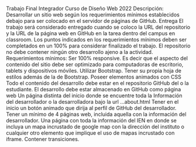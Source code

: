 Trabajo Final Integrador
Curso de Diseño Web 2022
Descripción: 
Desarrollar un sitio web según los requerimientos mínimos establecidos debajo para ser colocado en el servidor de páginas de GitHub. 
Entrega
El trabajo será considerado entregado cuando se coloco la URL del repositorio y la URL de la página web en GitHub en la tarea dentro del campus en classroom. 
Los puntos indicados en los requerimientos mínimos deben ser completados en un 100% para considerar finalizado el trabajo.
El repositorio no debe contener ningún otro desarrollo ajeno a la actividad. 
Requerimientos mínimos: 
Ser 100% responsive. Es decir que el aspecto del contenido del sitio debe ser optimizado para computadoras de escritorio, tablets y dispositivos móviles.
Utilizar Bootstrap. 
Tener su propia hoja de estilos además de la de Bootstrap. 
Poseer elementos animados con CSS
Todo el contenido del desarrollo debe estar en el repositorio GitHub del o la estudiante. 
El desarrollo debe estar almacenado en GitHub como página web
Un página distinta del inicio donde se encuentre toda la Información del desarrollador o la desarrolladora bajo la url …about.html
Tener en el inicio un botón animado que dirija al perfil de GitHub del desarrollador. 
Tener un mínimo de 4 páginas web, incluida aquella con la información del desarrollador.
Una página con toda la información del IEN en donde se incluya un mapa incrustado de google map con la dirección del instituto o cualquier otro elemento que implique el uso de mapas incrustado con iframe. 
Contener transiciones.

